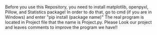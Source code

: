 Before you use this Repository, you need to install matplotlib, openpyxl, Pillow, and Statistics package!
In order to do that, go to cmd (if you are in Windows) and enter "pip install (package name)"
The real program is located in Project file that the name is Project.py.
Please Look our project and leaves comments to improve the program we have!! 
